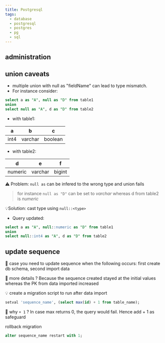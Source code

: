 ```yaml
---
title: Postgresql
tags:
  - database
  - postgresql
  - postgres
  - pg
  - sql
---
```


## administration

## union caveats

- multiple union with null as "fieldName" can lead to type mismatch. 
- For instance consider:

```sql
select a as "A", null as "D" from table1
union
select null as "A", d as "D" from table2
```

- with table1:

| a    | b       | c       |
| ---- | ------- | ------- |
| int4 | varchar | boolean |

- with table2:

| d       | e       | f      |
| ------- | ------- | ------ |
| numeric | varchar | bigint |

⚠️ Problem: `null as` can be infered to the wrong type and union fails

> for instance `null as "D"` can be set to _varchar_ whereas d from table2 is _numeric_

💡Solution: cast type using `null::<type>`

- Query updated:

```sql
select a as "A", null::numeric as "D" from table1
union
select null::int4 as "A", d as "D" from table2
```

## update sequence 

📖 case you need to update sequence when the following occurs: first create db schema, second import data 

🤔 more details ? Because the sequence created stayed at the initial values whereas the PK from data imported increased 

💡 create a migration script to run after data import 

```sql
setval 'sequence_name', (select max(id) + 1 from table_name);
```

🤔 why `+ 1` ? In case max returns 0, the query would fail. Hence add + 1 as safeguard

rollback migration

```sql
alter sequence_name restart with 1;
```

